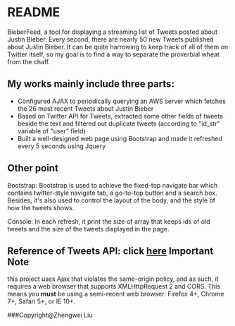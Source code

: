 README
======
BieberFeed, a tool for displaying a streaming list of Tweets posted about Justin Bieber. Every second, there are nearly 50 new Tweets published about Justin Bieber. It can be quite harrowing to keep track of all of them on Twitter itself, so my goal is to find a way to separate the proverbial wheat from the chaff. 

My works mainly include three parts:
------
* Configured AJAX to periodically querying an AWS server which fetches the 26 most recent Tweets about Justin Bieber
* Based on Twitter API for Tweets, extracted some other fields of tweets beside the text and filtered out duplicate tweets (according to "id_str" variable of "user" field)
* Built a well-designed web page using Bootstrap and made it refreshed every 5 seconds using Jquery

Other point
------
Bootstrap: Bootstrap is used to achieve the fixed-top navigate bar which contains twitter-style navigate tab, a go-to-top button  and a search box. Besides, it's also used to control the layout of the body, and the style of how the tweets shows.

Console: In each refresh, it print the size of array that keeps ids of old tweets and the size of the tweets displayed in the page.

Reference of Tweets API: click [here](https://dev.twitter.com/overview/api/tweets)
Important Note
------
this project uses Ajax that violates the same-origin policy, and as such, it requires a web browser that supports XMLHttpRequest 2 and CORS. This means you **must** be using a semi-recent web browser: Firefox 4+, Chrome 7+, Safari 5+, or IE 10+.

###Copyright@Zhengwei Liu
